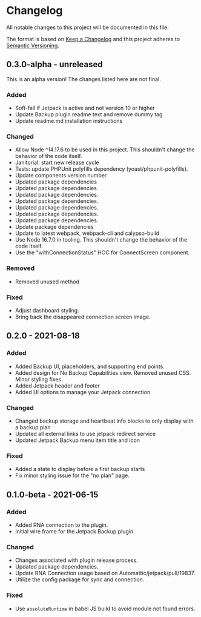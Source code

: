 # Changelog

All notable changes to this project will be documented in this file.

The format is based on [Keep a Changelog](https://keepachangelog.com/en/1.0.0/)
and this project adheres to [Semantic Versioning](https://semver.org/spec/v2.0.0.html).

## 0.3.0-alpha - unreleased

This is an alpha version! The changes listed here are not final.

### Added
- Soft-fail if Jetpack is active and not version 10 or higher
- Update Backup plugin readme text and remove dummy tag
- Update readme.md installation instructions

### Changed
- Allow Node ^14.17.6 to be used in this project. This shouldn't change the behavior of the code itself.
- Janitorial: start new release cycle
- Tests: update PHPUnit polyfills dependency (yoast/phpunit-polyfills).
- Update components version number
- Updated package dependencies
- Updated package dependencies
- Updated package dependencies.
- Updated package dependencies.
- Updated package dependencies.
- Updated package dependencies.
- Updated package dependencies.
- Update package dependencies
- Update to latest webpack, webpack-cli and calypso-build
- Use Node 16.7.0 in tooling. This shouldn't change the behavior of the code itself.
- Use the "withConnectionStatus" HOC for ConnectScreen component.

### Removed
- Removed unused method

### Fixed
- Adjust dashboard styling.
- Bring back the disappeared connection screen image.

## 0.2.0 - 2021-08-18
### Added
- Added Backup UI, placeholders, and supporting end points.
- Added design for No Backup Capabilities view. Removed unused CSS. Minor styling fixes.
- Added Jetpack header and footer
- Added UI options to manage your Jetpack connection

### Changed
- Changed backup storage and heartbeat info blocks to only display with a backup plan
- Updated all external links to use jetpack redirect service
- Updated Jetpack Backup menu item title and icon

### Fixed
- Added a state to display before a first backup starts
- Fix minor styling issue for the "no plan" page.

## 0.1.0-beta - 2021-06-15
### Added
- Added RNA connection to the plugin.
- Initial wire frame for the Jetpack Backup plugin.

### Changed
- Changes associated with plugin release process.
- Updated package dependencies.
- Update RNA Connection usage based on Automattic/jetpack/pull/19837.
- Utilize the config package for sync and connection.

### Fixed
- Use `absoluteRuntime` in babel JS build to avoid module not found errors.
